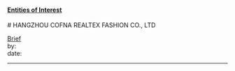 #### [Entities of Interest](/list.html)
<link rel="stylesheet" type="text/css" href="../../assets/style.css">
# HANGZHOU COFNA REALTEX FASHION CO., LTD

[comment]: <> (Add/Remove information below as you want)
[comment]: <> (Markdown cheatsheet: https://github.com/adam-p/markdown-here/wiki/Markdown-Cheatsheet)
[Brief](Brief.md)  
by:  
date:  

---
[comment]: <> (Add your content here)